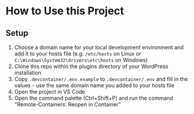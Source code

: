 # How to Use this Project

## Setup

1. Choose a domain name for your local development environment and add it to your hosts file (e.g. `/etc/hosts` on Linux or `C:\Windows\System32\drivers\etc\hosts` on Windows)
2. Clone this repo within the plugins directory of your WordPress installation
3. Copy `.devcontainer/.env.example` to `.devcontainer/.env` and fill in the values - use the same domain name you added to your hosts file
4. Open the project in VS Code
5. Open the command palette (Ctrl+Shift+P) and run the command "Remote-Containers: Reopen in Container"
